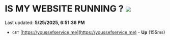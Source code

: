 # IS MY WEBSITE RUNNING ? [![](https://img.shields.io/static/v1?label=Sponsor&message=%E2%9D%A4&logo=GitHub&color=%23fe8e86)](https://github.com/sponsors/Youssef-Lehmam)

Last updated: **5/25/2025, 6:51:36 PM**

- `GET` [https://youssefservice.me](https://youssefservice.me) - **Up** (155ms)
